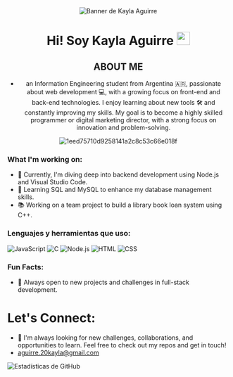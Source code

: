 <div align="center">
  <img src=https://github.com/user-attachments/assets/e1f79171-4d9e-44b7-a9da-e79fa910cc59 alt="Banner de Kayla Aguirre">
</div>


<div align="center">

# Hi! Soy Kayla Aguirre   <img src="https://media.giphy.com/media/hvRJCLFzcasrR4ia7z/giphy.gif" width="30px">


## ABOUT ME

- an Information Engineering student from Argentina 🇦🇷, passionate about web development 💻, with a growing focus on front-end and back-end technologies. I enjoy learning about new tools 🛠️ and constantly improving my skills. My goal is to become a highly skilled programmer or digital marketing director, with a strong focus on innovation and problem-solving.

 ![1eed75710d9258141a2c8c53c66e018f](https://github.com/user-attachments/assets/508540d5-36d3-4e28-abb3-e918cb30ade5)


</div>

### What I'm working on:
- 🔧 Currently, I'm diving deep into backend development using Node.js and Visual Studio Code.
- 💾 Learning SQL and MySQL to enhance my database management skills.
- 📚 Working on a team project to build a library book loan system using C++.

### Lenguajes y herramientas que uso:

![JavaScript](https://img.shields.io/badge/JavaScript-F7DF1E?style=for-the-badge&logo=javascript&logoColor=black)
![C](https://img.shields.io/badge/C-00599C?style=for-the-badge&logo=c&logoColor=white)
![Node.js](https://img.shields.io/badge/Node.js-339933?style=for-the-badge&logo=nodedotjs&logoColor=white)
![HTML](https://img.shields.io/badge/HTML-E34F26?style=for-the-badge&logo=html5&logoColor=white)
![CSS](https://img.shields.io/badge/CSS-1572B6?style=for-the-badge&logo=css3&logoColor=white)


### Fun Facts:
- 🚀 Always open to new projects and challenges in full-stack development.

# Let's Connect:
- 🌟 I'm always looking for new challenges, collaborations, and opportunities to learn. Feel free to check out my repos and get in touch!
- aguirre.20kayla@gmail.com

![Estadísticas de GitHub](https://github-readme-stats.vercel.app/api?username=Kayla-git&show_icons=true&theme=dracula)
